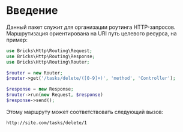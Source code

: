 # Введение

Данный пакет служит для организации роутинга HTTP-запросов. Маршрутизация 
ориентирована на URI путь целевого ресурса, на пример:

```php
use Bricks\Http\Routing\Request;
use Bricks\Http\Routing\Response;
use Bricks\Http\Routing\Router;

$router = new Router;
$router->get('/tasks/delete/([0-9]+)', 'method', 'Controller');

$response = new Response;
$router->run(new Request, $response)
$response->send();
```

Этому маршруту может соответствовать следующий вызов:

```
http://site.com/tasks/delete/1
```
